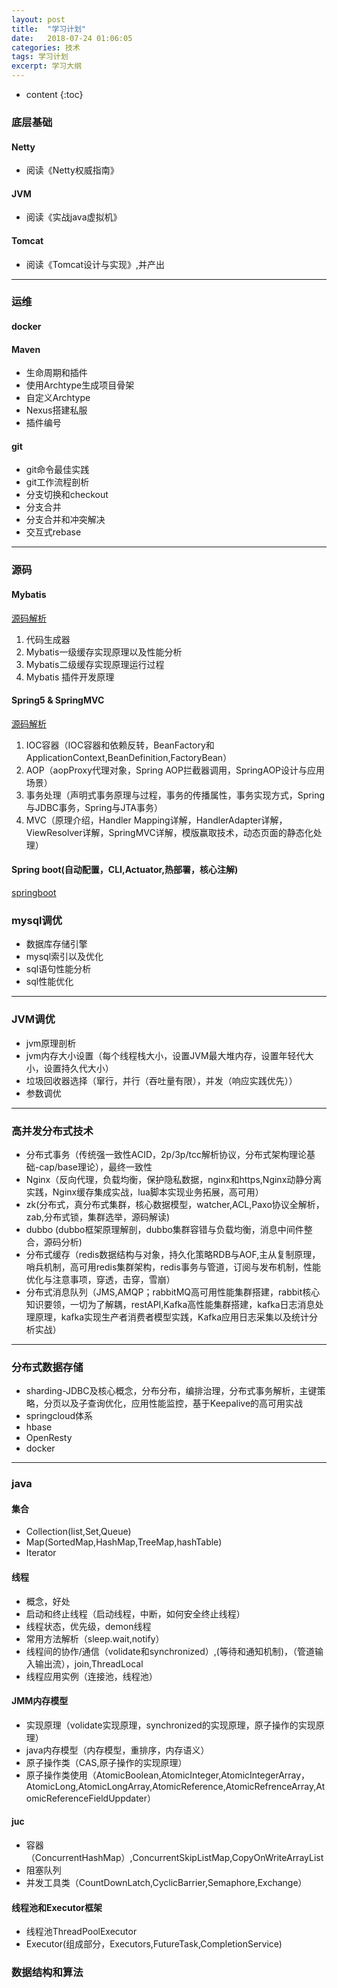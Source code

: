 ```yaml
---
layout: post
title:  "学习计划"
date:   2018-07-24 01:06:05
categories: 技术
tags: 学习计划
excerpt: 学习大纲
---
```



* content
{:toc}


### 底层基础

#### Netty

- 阅读《Netty权威指南》

#### JVM

- 阅读《实战java虚拟机》

#### Tomcat

- 阅读《Tomcat设计与实现》,并产出

--- 

### 运维

#### docker
#### Maven
- 生命周期和插件
- 使用Archtype生成项目骨架
- 自定义Archtype
- Nexus搭建私服
- 插件编号

#### git

- git命令最佳实践
- git工作流程剖析
- 分支切换和checkout
- 分支合并
- 分支合并和冲突解决
- 交互式rebase

---

### 源码

#### Mybatis

[源码解析](https://blog.csdn.net/nmgrd/article/details/54608702)
1. 代码生成器
2. Mybatis一级缓存实现原理以及性能分析
3. Mybatis二级缓存实现原理运行过程
4. Mybatis 插件开发原理

#### Spring5 & SpringMVC

[源码解析](https://zhuanlan.zhihu.com/p/28577417)
1. IOC容器（IOC容器和依赖反转，BeanFactory和ApplicationContext,BeanDefinition,FactoryBean）
2. AOP（aopProxy代理对象，Spring AOP拦截器调用，SpringAOP设计与应用场景）
3. 事务处理（声明式事务原理与过程，事务的传播属性，事务实现方式，Spring与JDBC事务，Spring与JTA事务）
4. MVC（原理介绍，Handler Mapping详解，HandlerAdapter详解，ViewResolver详解，SpringMVC详解，模版赢取技术，动态页面的静态化处理）

#### Spring boot(自动配置，CLI,Actuator,热部署，核心注解)
[springboot](http://fangjian0423.github.io/categories/springboot/)


### mysql调优

- 数据库存储引擎
- mysql索引以及优化
- sql语句性能分析
- sql性能优化


--- 

### JVM调优

- jvm原理剖析
- jvm内存大小设置（每个线程栈大小，设置JVM最大堆内存，设置年轻代大小，设置持久代大小）
- 垃圾回收器选择（窜行，并行（吞吐量有限），并发（响应实践优先））
- 参数调优

---


### 高并发分布式技术

- 分布式事务（传统强一致性ACID，2p/3p/tcc解析协议，分布式架构理论基础-cap/base理论），最终一致性
- Nginx（反向代理，负载均衡，保护隐私数据，nginx和https,Nginx动静分离实践，Nginx缓存集成实战，lua脚本实现业务拓展，高可用）
- zk(分布式，真分布式集群，核心数据模型，watcher,ACL,Paxo协议全解析，zab,分布式锁，集群选举，源码解读)
- dubbo (dubbo框架原理解剖，dubbo集群容错与负载均衡，消息中间件整合，源码分析)
- 分布式缓存（redis数据结构与对象，持久化策略RDB与AOF,主从复制原理，哨兵机制，高可用redis集群架构，redis事务与管道，订阅与发布机制，性能优化与注意事项，穿透，击穿，雪崩）
- 分布式消息队列（JMS,AMQP；rabbitMQ高可用性能集群搭建，rabbit核心知识要领，一切为了解耦，restAPI,Kafka高性能集群搭建，kafka日志消息处理原理，kafka实现生产者消费者模型实践，Kafka应用日志采集以及统计分析实战）

--- 

### 分布式数据存储

- sharding-JDBC及核心概念，分布分布，编排治理，分布式事务解析，主键策略，分页以及子查询优化，应用性能监控，基于Keepalive的高可用实战
- springcloud体系
- hbase
- OpenResty
- docker

---

### java

#### 集合

- Collection(list,Set,Queue)
- Map(SortedMap,HashMap,TreeMap,hashTable)
- Iterator

#### 线程

- 概念，好处
- 启动和终止线程（启动线程，中断，如何安全终止线程）
- 线程状态，优先级，demon线程
- 常用方法解析（sleep.wait,notify）
- 线程间的协作/通信（volidate和synchronized）,(等待和通知机制)，（管道输入输出流），join,ThreadLocal
- 线程应用实例（连接池，线程池）

#### JMM内存模型

- 实现原理（volidate实现原理，synchronized的实现原理，原子操作的实现原理）
- java内存模型（内存模型，重排序，内存语义）
- 原子操作类（CAS,原子操作的实现原理）
- 原子操作类使用（AtomicBoolean,AtomicInteger,AtomicIntegerArray，AtomicLong,AtomicLongArray,AtomicReference,AtomicRefrenceArray,AtomicReferenceFieldUppdater）

#### juc

- 容器（ConcurrentHashMap）,ConcurrentSkipListMap,CopyOnWriteArrayList
- 阻塞队列
- 并发工具类（CountDownLatch,CyclicBarrier,Semaphore,Exchange）

#### 线程池和Executor框架

- 线程池ThreadPoolExecutor
- Executor(组成部分，Executors,FutureTask,CompletionService)

### 数据结构和算法


